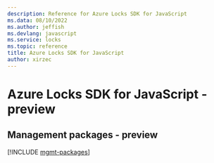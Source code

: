 ```yaml
---
description: Reference for Azure Locks SDK for JavaScript
ms.data: 08/10/2022
ms.author: jeffish
ms.devlang: javascript
ms.service: locks
ms.topic: reference
title: Azure Locks SDK for JavaScript
author: xirzec
---
```

# Azure Locks SDK for JavaScript - preview

## Management packages - preview
[!INCLUDE [mgmt-packages](locks-mgmt-index.md)]